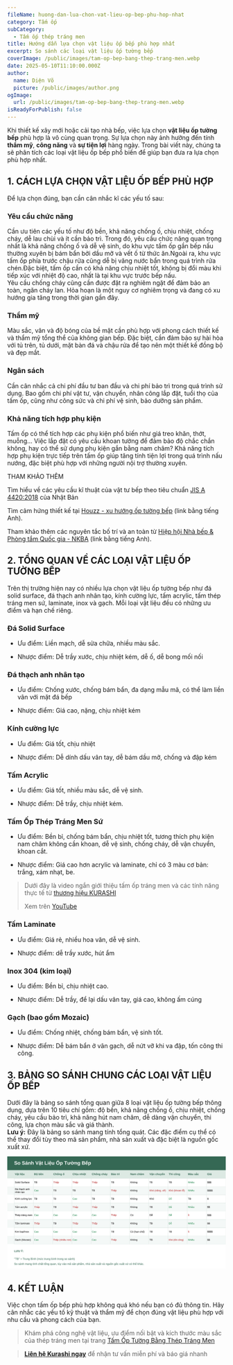 ```yaml
---
fileName: huong-dan-lua-chon-vat-lieu-op-bep-phu-hop-nhat
category: Tấm ốp
subCategory:
  - Tấm ốp thép tráng men
title: Hướng dẫn lựa chọn vật liệu ốp bếp phù hợp nhất
excerpt: So sánh các loại vật liệu ốp tường bếp
coverImage: /public/images/tam-op-bep-bang-thep-trang-men.webp
date: 2025-05-10T11:10:00.000Z
author:
  name: Diện Võ
  picture: /public/images/author.png
ogImage:
  url: /public/images/tam-op-bep-bang-thep-trang-men.webp
isReadyForPublish: false
---
```

Khi thiết kế xây mới hoặc cải tạo nhà bếp, việc lựa chọn **vật liệu ốp tường bếp** phù hợp là vô cùng quan trọng. Sự lựa chọn này ảnh hưởng đến tính **thẩm mỹ**, **công năng** và **sự tiện lợi** hàng ngày. Trong bài viết này, chúng ta sẽ phân tích các loại vật liệu ốp bếp phổ biến để giúp bạn đưa ra lựa chọn phù hợp nhất.

## 1\. CÁCH LỰA CHỌN VẬT LIỆU ỐP BẾP PHÙ HỢP

Để lựa chọn đúng, bạn cần cân nhắc kĩ các yếu tố sau:

### Yêu cầu chức năng

Cần ưu tiên các yếu tố như độ bền, khả năng chống ố, chịu nhiệt, chống cháy, dễ lau chùi và ít cần bảo trì. Trong đó, yêu cầu chức năng quan trọng nhất là khả năng chống ố và dễ vệ sinh, do khu vực tấm ốp gần bếp nấu thường xuyên bị bám bẩn bởi dầu mỡ và vết ố từ thức ăn.Ngoài ra, khu vực tấm ốp phía trước chậu rửa cũng dễ bị văng nước bẩn trong quá trình rửa chén.Đặc biệt, tấm ốp cần có khả năng chịu nhiệt tốt, không bị đổi màu khi tiếp xúc với nhiệt độ cao, nhất là tại khu vực trước bếp nấu.  
Yêu cầu chống cháy cũng cần được đặt ra nghiêm ngặt để đảm bảo an toàn, ngăn cháy lan. Hỏa hoạn là một nguy cơ nghiêm trọng và đang có xu hướng gia tăng trong thời gian gần đây.

### Thẩm mỹ

Màu sắc, vân và độ bóng của bề mặt cần phù hợp với phong cách thiết kế và thẩm mỹ tổng thể của không gian bếp. Đặc biệt, cần đảm bảo sự hài hòa với tủ trên, tủ dưới, mặt bàn đá và chậu rửa để tạo nên một thiết kế đồng bộ và đẹp mắt.

### Ngân sách

Cần cân nhắc cả chi phí đầu tư ban đầu và chi phí bảo trì trong quá trình sử dụng. Bao gồm chi phí vật tư, vận chuyển, nhân công lắp đặt, tuổi thọ của tấm ốp, cũng như công sức và chi phí vệ sinh, bảo dưỡng sản phẩm.

### Khả năng tích hợp phụ kiện

Tấm ốp có thể tích hợp các phụ kiện phổ biến như giá treo khăn, thớt, muỗng... Việc lắp đặt có yêu cầu khoan tường để đảm bảo độ chắc chắn không, hay có thể sử dụng phụ kiện gắn bằng nam châm? Khả năng tích hợp phụ kiện trực tiếp trên tấm ốp giúp tăng tính tiện lợi trong quá trình nấu nướng, đặc biệt phù hợp với những người nội trợ thường xuyên.

THAM KHẢO THÊM

Tìm hiểu về các yêu cầu kĩ thuật của vật tư bếp theo tiêu chuẩn [JIS A 4420:2018](https://kikakurui.com/a4/A4420-2018-01.html) của Nhật Bản

Tìm cảm hứng thiết kế tại [Houzz - xu hướng ốp tường bếp](https://www.houzz.com/magazine/kitchen-backsplashes) (link bằng tiếng Anh).

Tham khảo thêm các nguyên tắc bố trí và an toàn từ [Hiệp hội Nhà bếp & Phòng tắm Quốc gia - NKBA](https://nkba.org/guidelines/) (link bằng tiếng Anh).

## 2\. TỔNG QUAN VỀ CÁC LOẠI VẬT LIỆU ỐP TƯỜNG BẾP

Trên thị trường hiện nay có nhiều lựa chọn vật liệu ốp tường bếp như đá solid surface, đá thạch anh nhân tạo, kính cường lực, tấm acrylic, tấm thép tráng men sứ, laminate, inox và gạch. Mỗi loại vật liệu đều có những ưu điểm và hạn chế riêng.

### Đá Solid Surface

*   Ưu điểm: Liền mạch, dễ sửa chữa, nhiều màu sắc.
    
*   Nhược điểm: Dễ trầy xước, chịu nhiệt kém, dễ ố, dễ bong mối nối
    

### Đá thạch anh nhân tạo

*   Ưu điểm: Chống xước, chống bám bẩn, đa dạng mẫu mã, có thể làm liền vân với mặt đá bếp
    
*   Nhược điểm: Giá cao, nặng, chịu nhiệt kém
    

### Kính cường lực

*   Ưu điểm: Giá tốt, chịu nhiệt
    
*   Nhược điểm: Dễ dính dấu vân tay, dễ bám dầu mỡ, chống và đập kém
    

### Tấm Acrylic

*   Ưu điểm: Giá tốt, nhiều màu sắc, dễ vệ sinh.
    
*   Nhược điểm: Dễ trầy, chịu nhiệt kém.
    

### Tấm Ốp Thép Tráng Men Sứ

*   Ưu điểm: Bền bỉ, chống bám bẩn, chịu nhiệt tốt, tương thích phụ kiện nam châm không cần khoan, dễ vệ sinh, chống cháy, dễ vận chuyển, khoan cắt.
    
*   Nhược điểm: Giá cao hơn acrylic và laminate, chỉ có 3 màu cơ bản: trắng, xám nhạt, be.
    

> Dưới đây là video ngắn giới thiệu tấm ốp tráng men và các tính năng thực tế từ [thương hiệu KURASHI](https://www.kurashi.com.vn/)
> 
> Xem trên [YouTube](https://www.youtube.com/watch?v=PPpMjHjyWuo)

### Tấm Laminate

*   Ưu điểm: Giá rẻ, nhiều hoa văn, dễ vệ sinh.
    
*   Nhược điểm: dễ trầy xước, hút ẩm
    

### Inox 304 (kim loại)

*   Ưu điểm: Bền bỉ, chịu nhiệt cao.
    
*   Nhược điểm: Dễ trầy, để lại dấu vân tay, giá cao, không ấm cúng
    

### Gạch (bao gồm Mozaic)

*   Ưu điểm: Chống nhiệt, chống bám bẩn, vệ sinh tốt.
    
*   Nhược điểm: Dễ bám bẩn ở vân gạch, dễ nứt vỡ khi va đập, tốn công thi công.
    

## 3\. BẢNG SO SÁNH CHUNG CÁC LOẠI VẬT LIỆU ỐP BẾP

Dưới đây là bảng so sánh tổng quan giữa 8 loại vật liệu ốp tường bếp thông dụng, dựa trên 10 tiêu chí gồm: độ bền, khả năng chống ố, chịu nhiệt, chống cháy, yêu cầu bảo trì, khả năng hút nam châm, dễ dàng vận chuyển, thi công, lựa chọn màu sắc và giá thành.  
**Lưu ý:** Đây là bảng so sánh mang tính tổng quát. Các đặc điểm cụ thể có thể thay đổi tùy theo mã sản phẩm, nhà sản xuất và đặc biệt là nguồn gốc xuất xứ.

![](/public/images/so-sanh-vat-lieu-op-bep.svg)

## 4\. KẾT LUẬN

Việc chọn tấm ốp bếp phù hợp không quá khó nếu bạn có đủ thông tin. Hãy cân nhắc các yếu tố kỹ thuật và thẩm mỹ để chọn đúng vật liệu phù hợp với nhu cầu và phong cách của bạn.

> Khám phá công nghệ vật liệu, ưu điểm nối bật và kích thước màu sắc của thép tráng men tại trang [Tấm Ốp Tường Bằng Thép Tráng Men](https://www.kurashi.com.vn/san-pham/tam-op-tuong-bang-thep-trang-men)

> [**Liên hệ Kurashi ngay**](https://www.kurashi.com.vn/lien-he) để nhận tư vấn miễn phí và báo giá nhanh